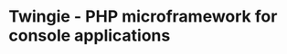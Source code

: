 Twingie - PHP microframework for console applications
=====================================================

